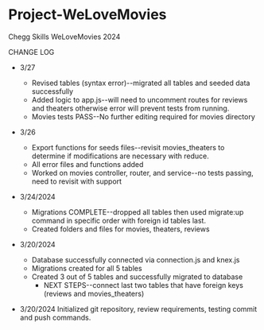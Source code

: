 # Project-WeLoveMovies
Chegg Skills WeLoveMovies 2024


CHANGE LOG

- 3/27
    - Revised tables (syntax error)--migrated all tables and seeded data successfully
    - Added logic to app.js--will need to uncomment routes for reviews and theaters otherwise error will prevent tests from running.
    - Movies tests PASS--No further editing required for movies directory 

- 3/26 
    - Export functions for seeds files--revisit movies_theaters to determine if modifications are necessary with reduce.
    - All error files and functions added
    - Worked on movies controller, router, and service--no tests passing, need to revisit with support

- 3/24/2024
    - Migrations COMPLETE--dropped all tables then used migrate:up command in specific order with foreign id tables last.
    - Created folders and files for movies, theaters, reviews

- 3/20/2024 
    - Database successfully connected via connection.js and knex.js
    - Migrations created for all 5 tables
    - Created 3 out of 5 tables and successfully migrated to database
        - NEXT STEPS--connect last two tables that have foreign keys (reviews and movies_theaters)

- 3/20/2024 Initialized git repository, review requirements, testing commit and push commands. 